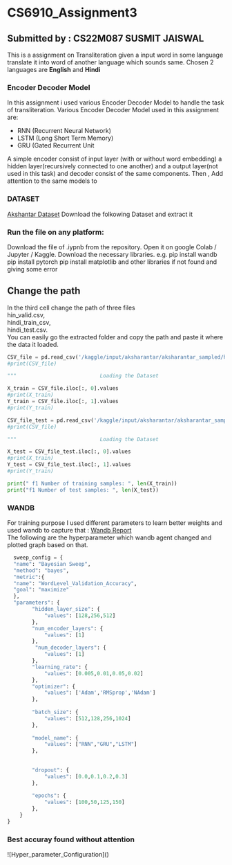 # CS6910_Assignment3
<h2> Submitted by : CS22M087 SUSMIT JAISWAL</h2>
This is a assignment on Transliteration given a input word in some language translate it into word of another language which sounds same.
Chosen 2 languages are <b>English</b> and <b>Hindi</b>  

<h3> Encoder Decoder Model </h3>
In this assignment i used various Encoder Decoder Model to handle the task of transliteration.
Various Encoder Decoder Model used in this assignment are:
<ul>
  <li> RNN (Recurrent Neural Network) </li>
   <li> LSTM (Long Short Term Memory) </li>
   <li> GRU (Gated Recurrent Unit </li>
  </ul>
  A simple encoder consist of input layer (with or without word embedding) a hidden layer(recursively connected to one another) and a output layer(not used in this task) and decoder consist of the same components.
  Then ,
  Add attention to the same models to 
  <h3> DATASET </h3> 
<a href="https://drive.google.com/file/d/1uRKU4as2NlS9i8sdLRS1e326vQRdhvfw/view">Akshantar Dataset</a>
Download the folkowing Dataset and extract it

 <h3 >Run the file on any platform: </h3>
 Download the file of .iypnb from the repository.
 Open it on google Colab / Jupyter / Kaggle.
 Download the necessary libraries.
 e.g. pip install wandb
 pip install pytorch
 pip install matplotlib
 and other libraries if not found and giving some error
 
 <h2>Change the path</h2>
 In the third cell change the path of three files <br>
 hin_valid.csv,<br>
 hindi_train_csv,<br>
 hindi_test.csv.<br>
 You can easily go the extracted folder and copy the path and paste it where the data it loaded.
 
```python
CSV_file = pd.read_csv('/kaggle/input/aksharantar/aksharantar_sampled/hin/hin_train.csv')
#print(CSV_file)

"""                           Loading the Dataset                         """

X_train = CSV_file.iloc[:, 0].values
#print(X_train)
Y_train = CSV_file.iloc[:, 1].values
#print(Y_train)

CSV_file_test = pd.read_csv('/kaggle/input/aksharantar/aksharantar_sampled/hin/hin_valid.csv')
#print(CSV_file)

"""                           Loading the Dataset                         """

X_test = CSV_file_test.iloc[:, 0].values
#print(X_train)
Y_test = CSV_file_test.iloc[:, 1].values
#print(Y_train)

print(" f1 Number of training samples: ", len(X_train))
print("f1 Number of test samples: ", len(X_test))
```
<h3> WANDB</h3>
For training purpose I used different parameters to learn better weights and used wandb to capture that :
<a href="https://drive.google.com/file/d/1uRKU4as2NlS9i8sdLRS1e326vQRdhvfw/view">Wandb Report</a> <br>
The following are the hyperparameter which wandb agent changed and plotted graph based on that.

```python
  sweep_config = {
  "name": "Bayesian Sweep",
  "method": "bayes",
  "metric":{
  "name": "WordLevel_Validation_Accuracy",
  "goal": "maximize"
  },
  "parameters": {
        "hidden_layer_size": {
            "values": [128,256,512]
        },
        "num_encoder_layers": {
            "values": [1]
        },
         "num_decoder_layers": {
            "values": [1]
        },
        "learning_rate": {
            "values": [0.005,0.01,0.05,0.02]
        },
        "optimizer": {
            "values": ['Adam','RMSprop','NAdam']
        },
        
        "batch_size": {
            "values": [512,128,256,1024]
        },
        
        "model_name": {
            "values": ["RNN","GRU","LSTM"]
        },
 
        
        "dropout": {
            "values": [0.0,0.1,0.2,0.3]
        },
                    
        "epochs": {
            "values": [100,50,125,150]
        },        
    }
}


```

<h3>Best accuray found without attention</h3>
![Hyper_parameter_Configuration]()

